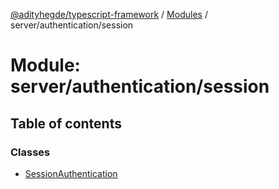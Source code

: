 [@adityhegde/typescript-framework](../README.md) / [Modules](../modules.md) / server/authentication/session

# Module: server/authentication/session

## Table of contents

### Classes

- [SessionAuthentication](../classes/server_authentication_session.SessionAuthentication.md)
